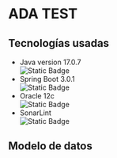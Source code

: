 # ADA TEST 


## Tecnologías usadas
- Java version 17.0.7  
![Static Badge](https://img.shields.io/badge/Java%2017%20-blue) 
- Spring Boot 3.0.1   
![Static Badge](https://img.shields.io/badge/Spring%20Boot%203.1.0%20-green) 
- Oracle 12c  
![Static Badge](https://img.shields.io/badge/Oracle%2012c-red)
- SonarLint  
![Static Badge](https://img.shields.io/badge/SonarLint-blue)

## Modelo de datos
